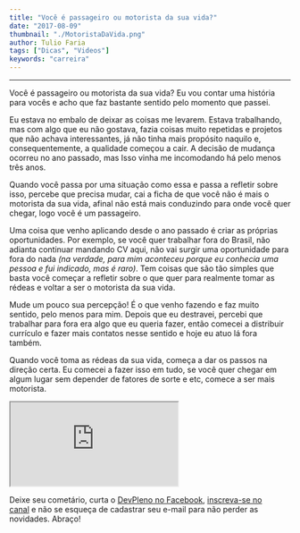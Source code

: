 ```yaml
---
title: "Você é passageiro ou motorista da sua vida?"
date: "2017-08-09"
thumbnail: "./MotoristaDaVida.png"
author: Tulio Faria
tags: ["Dicas", "Videos"]
keywords: "carreira"
---
```


---
Você é passageiro ou motorista da sua vida? Eu vou contar uma história para vocês e acho que faz bastante sentido pelo momento que passei. 

Eu estava no embalo de deixar as coisas me levarem. Estava trabalhando, mas com algo que eu não gostava, fazia coisas muito repetidas e projetos que não achava interessantes, já não tinha mais propósito naquilo e, consequentemente, a qualidade começou a cair. A decisão de mudança ocorreu no ano passado, mas Isso vinha me incomodando há pelo menos três anos. 

Quando você passa por uma situação como essa e passa a refletir sobre isso, percebe que precisa mudar, cai a ficha de que você não é mais o motorista da sua vida, afinal não está mais conduzindo para onde você quer chegar, logo você é um passageiro. 

Uma coisa que venho aplicando desde o ano passado é criar as próprias oportunidades. Por exemplo, se você quer trabalhar fora do Brasil, não adianta continuar mandando CV aqui, não vai surgir uma oportunidade para fora do nada _(na verdade, para mim aconteceu porque eu conhecia uma pessoa e fui indicado, mas é raro)_. Tem coisas que são tão simples que basta você começar a refletir sobre o que quer para realmente tomar as rédeas e voltar a ser o motorista da sua vida. 

Mude um pouco sua percepção! É o que venho fazendo e faz muito sentido, pelo menos para mim. Depois que eu destravei, percebi que trabalhar para fora era algo que eu queria fazer, então comecei a distribuir currículo e fazer mais contatos nesse sentido e hoje eu atuo lá fora também. 

Quando você toma as rédeas da sua vida, começa a dar os passos na direção certa. Eu comecei a fazer isso em tudo, se você quer chegar em algum lugar sem depender de fatores de sorte e etc, comece a ser mais motorista. 

<div class="embed-responsive embed-responsive-16by9 mb-4">
  <iframe class="embed-responsive-item" src="https://www.youtube.com/embed/o0VuFJPKZnU" allowfullscreen></iframe>
</div>

Deixe seu cometário, curta o [DevPleno no Facebook](https://www.facebook.com/devpleno), [inscreva-se no canal](https://www.youtube.com/devplenocom) e não se esqueça de cadastrar seu e-mail para não perder as novidades. Abraço!